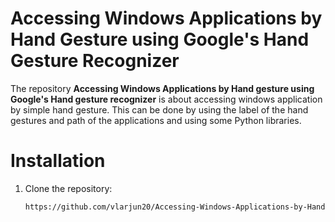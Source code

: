 <h1>Accessing Windows Applications by Hand Gesture using Google's Hand Gesture Recognizer</h1>
The repository <b>Accessing Windows Applications by Hand gesture using Google's Hand gesture recognizer</b> is about accessing windows application by simple hand gesture.
This can be done by using the label of the hand gestures and path of the applications and using some Python libraries.

# Installation
1. Clone the repository:
   ```bash
   https://github.com/vlarjun20/Accessing-Windows-Applications-by-Hand-gesture-using-Google-s-hand-gesture-recognizer.git
